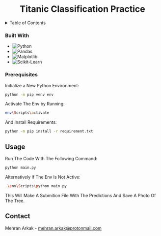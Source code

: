 <!-- PROJECT LOGO -->
<h1 align="center">Titanic Classification Practice</h1>

<!-- TABLE OF CONTENTS -->
<details>
  <summary>Table of Contents</summary>
  <ol>
    <li>
        <a href="#built-with">Built With</a>
    </li>
    <li>
        <a href="#prerequisites">Prerequisites</a>
        <a href="#installation">Installation</a>
    </li>
    <li><a href="#usage">Usage</a></li>
    <li><a href="#contact">Contact</a></li>
  </ol>
</details>

### Built With

* ![Python][Python]
* ![Pandas][Pandas]
* ![Matplotlib][Matplotlib]
* ![Scikit-Learn][Scikit-Learn]

<!-- GETTING STARTED -->
### Prerequisites

Initialize a New Python Environment:
```sh
python -m pip venv env
```

Activate The Env by Running:
```sh
env\Scripts\activate
```

And Install Requirements:
```sh
python -m pip install -r requirement.txt
```

<!-- USAGE EXAMPLES -->
## Usage

Run The Code With The Following Command:
```sh
python main.py
```

Alternatively If The Env Is Not Active:
```sh
.\env\Scripts\python main.py
```

This Will Make A Submition File With The Predictions And Save A Photo Of The Tree.

<!-- CONTACT -->
## Contact
Mehran Arkak - mehran.arkak@protonmail.com

[Python]: https://img.shields.io/badge/Python-EEEEEE?style=for-the-badge&logo=python
[Pandas]: https://img.shields.io/badge/Pandas-EEEEEE?style=for-the-badge&logo=python
[Matplotlib]: https://img.shields.io/badge/Matplotlib-EEEEEE?style=for-the-badge&logo=python
[Scikit-Learn]: https://img.shields.io/badge/Scikit--Learn-EEEEEE?style=for-the-badge&logo=python
